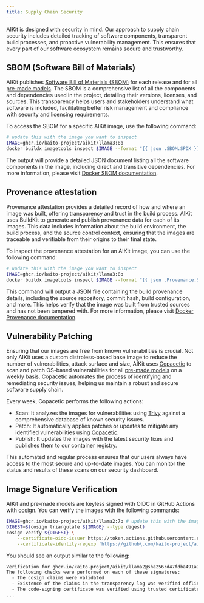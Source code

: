 ```yaml
---
title: Supply Chain Security
---
```


AIKit is designed with security in mind. Our approach to supply chain security includes detailed tracking of software components, transparent build processes, and proactive vulnerability management. This ensures that every part of our software ecosystem remains secure and trustworthy.

## SBOM (Software Bill of Materials)

AIKit publishes [Software Bill of Materials (SBOM)](https://www.cisa.gov/sbom) for each release and for all [pre-made models](premade-models.md). The SBOM is a comprehensive list of all the components and dependencies used in the project, detailing their versions, licenses, and sources. This transparency helps users and stakeholders understand what software is included, facilitating better risk management and compliance with security and licensing requirements.

To access the SBOM for a specific AIKit image, use the following command:

```bash
# update this with the image you want to inspect
IMAGE=ghcr.io/kaito-project/aikit/llama3:8b
docker buildx imagetools inspect $IMAGE --format "{{ json .SBOM.SPDX }}"
```

The output will provide a detailed JSON document listing all the software components in the image, including direct and transitive dependencies. For more information, please visit [Docker SBOM documentation](https://docs.docker.com/build/attestations/sbom/).

## Provenance attestation

Provenance attestation provides a detailed record of how and where an image was built, offering transparency and trust in the build process. AIKit uses BuildKit to generate and publish provenance data for each of its images. This data includes information about the build environment, the build process, and the source control context, ensuring that the images are traceable and verifiable from their origins to their final state.

To inspect the provenance attestation for an AIKit image, you can use the following command:

```bash
# update this with the image you want to inspect
IMAGE=ghcr.io/kaito-project/aikit/llama3:8b
docker buildx imagetools inspect $IMAGE --format "{{ json .Provenance.SLSA }}"
```

This command will output a JSON file containing the build provenance details, including the source repository, commit hash, build configuration, and more. This helps verify that the image was built from trusted sources and has not been tampered with. For more information, please visit [Docker Provenance documentation](https://docs.docker.com/build/attestations/slsa-provenance/).

## Vulnerability Patching

Ensuring that our images are free from known vulnerabilities is crucial. Not only AIKit uses a custom distroless-based base image to reduce the number of vulnerabilities, attack surface and size, AIKit uses [Copacetic](https://github.com/project-copacetic/copacetic) to scan and patch OS-based vulnerabilities for all [pre-made models](premade-models.md) on a weekly basis. Copacetic automates the process of identifying and remediating security issues, helping us maintain a robust and secure software supply chain.

Every week, Copacetic performs the following actions:

- Scan: It analyzes the images for vulnerabilities using [Trivy](https://github.com/aquasecurity/trivy) against a comprehensive database of known security issues.
- Patch: It automatically applies patches or updates to mitigate any identified vulnerabilities using [Copacetic](https://github.com/project-copacetic/copacetic).
- Publish: It updates the images with the latest security fixes and publishes them to our container registry.

This automated and regular process ensures that our users always have access to the most secure and up-to-date images. You can monitor the status and results of these scans on our security dashboard.

## Image Signature Verification

AIKit and pre-made models are keyless signed with OIDC in GitHub Actions with [cosign](https://github.com/sigstore/cosign). You can verify the images with the following commands:

```bash
IMAGE=ghcr.io/kaito-project/aikit/llama2:7b # update this with the image you want to verify
DIGEST=$(cosign triangulate ${IMAGE} --type digest)
cosign verify ${DIGEST} \
    --certificate-oidc-issuer https://token.actions.githubusercontent.com \
    --certificate-identity-regexp 'https://github\.com/kaito-project/aikit/\.github/workflows/.+'
```

You should see an output similar to the following:

```bash
Verification for ghcr.io/kaito-project/aikit/llama2@sha256:d47fdba491a9a47ce4911539a77e0c0a12b2e14f5beed88cb8072924b02130b4 --
The following checks were performed on each of these signatures:
  - The cosign claims were validated
  - Existence of the claims in the transparency log was verified offline
  - The code-signing certificate was verified using trusted certificate authority certificates
...
```
